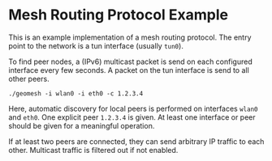 # Mesh Routing Protocol Example

This is an example implementation of a mesh routing protocol.
The entry point to the network is a tun interface (usually `tun0`).

To find peer nodes, a (IPv6) multicast packet is send on each configured interface every few seconds.
A packet on the tun interface is send to all other peers.

```
./geomesh -i wlan0 -i eth0 -c 1.2.3.4
```

Here, automatic discovery for local peers is performed on interfaces `wlan0` and `eth0`. One explicit peer `1.2.3.4` is given. At least one interface or peer should be given for a meaningful operation.

If at least two peers are connected, they can send arbitrary IP traffic to each other. Multicast traffic is filtered out if not enabled.
